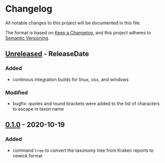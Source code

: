 # Changelog
All notable changes to this project will be documented in this file.

The format is based on [Keep a Changelog](https://keepachangelog.com/en/1.0.0/),
and this project adheres to [Semantic Versioning](https://semver.org/spec/v2.0.0.html).

<!-- next-header -->

## [Unreleased] - ReleaseDate

### Added 

- continous integration builds for linux, osx, and windows

### Modified

- bugfix: quotes and round brackets were added to the list of characters to escape in taxon name

## [0.1.0] - 2020-10-19

### Added

- command `tree` to convert the taxonomy tree from Kraken reports to newick format


<!-- next-url -->
[Unreleased]: https://github.com/jeanmanguy/spideog/compare/v0.1.0...HEAD
[0.1.0]: https://github.com/jeanmanguy/spideog/releases/tag/v0.1.0